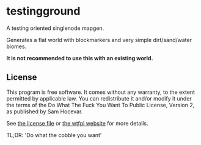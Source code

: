 # testingground

A testing oriented singlenode mapgen.

Generates a flat world with blockmarkers and very simple dirt/sand/water biomes.

**It is not recommended to use this with an existing world.**

## License

  This program is free software. It comes without any warranty, to the extent permitted by applicable law.
  You can redistribute it and/or modify it under the terms of the Do What The Fuck You Want To Public License, Version 2, as published by Sam Hocevar.

See [the license file](WTFPL.license) or [the wtfpl website](http://www.wtfpl.net/) for more details.

TL;DR: 'Do what the cobble you want'
